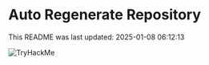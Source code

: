 # Auto Regenerate Repository

This README was last updated: 2025-01-08 06:12:13

 ![TryHackMe](https://tryhackme.com/badge/533634)